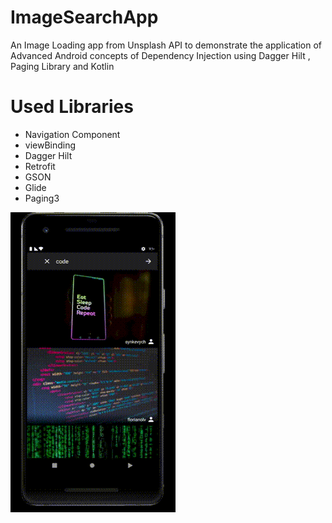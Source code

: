 
# ImageSearchApp

An Image Loading app from Unsplash API to demonstrate the application of Advanced Android concepts of Dependency Injection using Dagger Hilt , Paging Library and Kotlin

# Used Libraries
- Navigation Component
- viewBinding
- Dagger Hilt
- Retrofit
- GSON
- Glide
- Paging3

![App Screenshot](https://raw.githubusercontent.com/zaka7024/ImageSearchApp/master/screenshots/preview.gif)

